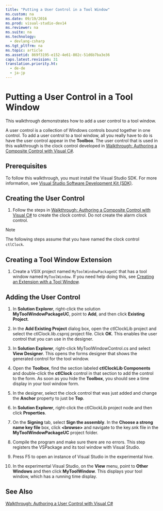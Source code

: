 ```yaml
---
title: "Putting a User Control in a Tool Window"
ms.custom: na
ms.date: 09/19/2016
ms.prod: visual-studio-dev14
ms.reviewer: na
ms.suite: na
ms.technology: 
  - devlang-csharp
ms.tgt_pltfrm: na
ms.topic: article
ms.assetid: 869f3195-e152-4e61-802c-51d6b7ba3e36
caps.latest.revision: 31
translation.priority.ht: 
  - de-de
  - ja-jp
---
```

# Putting a User Control in a Tool Window
This walkthrough demonstrates how to add a user control to a tool window.  
  
 A user control is a collection of Windows controls bound together in one control. To add a user control to a tool window, all you really have to do is have the user control appear in the **Toolbox**. The user control that is used in this walkthrough is the clock control developed in [Walkthrough: Authoring a Composite Control with Visual C#](assetId:///f88481a8-c746-4a36-9479-374ce5f2e91f).  
  
## Prerequisites  
 To follow this walkthrough, you must install the Visual Studio SDK. For more information, see [Visual Studio Software Development Kit (SDK)](../vs140/Visual-Studio-SDK.md).  
  
## Creating the User Control  
  
1.  Follow the steps in [Walkthrough: Authoring a Composite Control with Visual C#](assetId:///f88481a8-c746-4a36-9479-374ce5f2e91f) to create the clock control. Do not create the alarm clock control.  
  
> [!NOTE]
>  The following steps assume that you have named the clock control `ctlClock`.  
  
## Creating a Tool Window Extension  
  
1.  Create a VSIX project named `MyToolWindowPackageUC` that has a tool window named `MyToolWindow`. If you need help doing this, see [Creating an Extension with a Tool Window](../vs140/Creating-an-Extension-with-a-Tool-Window.md).  
  
## Adding the User Control  
  
1.  In **Solution Explorer**, right-click the solution **MyToolWindowPackageUC**, point to **Add**, and then click **Existing Project**.  
  
2.  In the **Add Existing Project** dialog box, open the ctlClockLib project and select the ctlClock.lib.csproj project file. Click **OK**. This enables the user control that you can use in the designer.  
  
3.  In **Solution Explorer**, right-click MyToolWindowControl.cs and select **View Designer**. This opens the forms designer that shows the generated control for the tool window.  
  
4.  Open the **Toolbox**, find the section labeled **ctlClockLib Components** and double-click the **ctlClock** control in that section to add the control to the form. As soon as you hide the **Toolbox**, you should see a time display in your tool window form.  
  
5.  In the designer, select the clock control that was just added and change the **Anchor** property to just be **Top**.  
  
6.  In **Solution Explorer**, right-click the ctlClockLib project node and then click **Properties**.  
  
7.  On the **Signing** tab, select **Sign the assembly**. In the **Choose a strong name key file** box, click **<browse\>** and navigate to the key.snk file in the **MyToolWindowPackageUC** project folder.  
  
8.  Compile the program and make sure there are no errors. This step registers the VSPackage and its tool window with Visual Studio.  
  
9. Press F5 to open an instance of Visual Studio in the experimental hive.  
  
10. In the experimental Visual Studio, on the **View** menu, point to **Other Windows** and then click **MyToolWindow**. This displays your tool window, which has a running time display.  
  
## See Also  
 [Walkthrough: Authoring a User Control with Visual C#](assetId:///f88481a8-c746-4a36-9479-374ce5f2e91f)